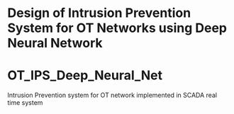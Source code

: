 # Design of Intrusion Prevention System for OT Networks using Deep Neural Network
# OT_IPS_Deep_Neural_Net
Intrusion Prevention system for OT network implemented in SCADA real time system
